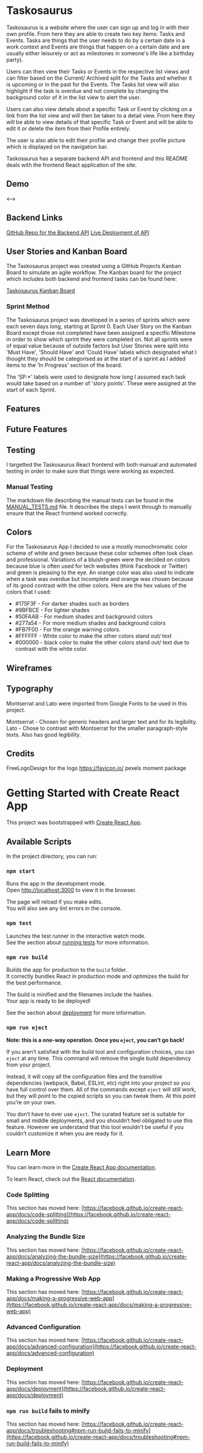 # Taskosaurus 

Taskosaurus is a website where the user can sign up and log in with their own profile. From here they are able to create two key items: Tasks and Events. Tasks are things that the user needs to do by a certain date in a work context and Events are things that happen on a certain date and are usually either leisurely or act as milestones in someone's life like a birthday party).

Users can then view their Tasks or Events in the respective list views and can filter based on the Current/ Archived split for the Tasks and whether it is upcoming or in the past for the Events. The Tasks list view will also highlight if the task is overdue and not complete by changing the background color of it in the list view to alert the user.

Users can also view details about a specific Task or Event by clicking on a link from the list view and will then be taken to a detail view. From here they will be able to view details of that specific Task or Event and will be able to edit it or delete the item from their Profile entirely.

The user is also able to edit their profile and change their profile picture which is displayed on the navigation bar.

Taskosaurus has a separate backend API and frontend and this README deals with the frontend React application of the site.

## Demo

<!--><-->

## Backend Links

[GitHub Repo for the Backend API](https://github.com/CarlG96/taskosaurus-backend-api)
[Live Deployment of API](https://taskosaurus-backend.herokuapp.com/)

## User Stories and Kanban Board

The Taskosaurus project was created using a GitHub Projects Kanban Board to simulate an agile workflow. The Kanban board for the project which includes both backend and frontend tasks can be found here:

[Taskosaurus Kanban Board](https://github.com/users/CarlG96/projects/6)

### Sprint Method

The Taskosaurus project was developed in a series of sprints which were each seven days long, starting at Sprint 0. Each User Story on the Kanban Board except those not completed have been assigned a specific Milestone in order to show which sprint they were completed on. Not all sprints were of equal value because of outside factors but User Stories were split into 'Must Have', 'Should Have' and 'Could Have' labels which designated what I thought they should be categorised as at the start of a sprint as I added items to the 'In Progress' section of the board. 

The 'SP:*' labels were used to designate how long I assumed each task would take based on a number of 'story points'. These were assigned at the start of each Sprint.

## Features

## Future Features

## Testing

I targetted the Taskosaurus React frontend with both manual and automated testing in order to make sure that things were working as expected.

### Manual Testing

The markdown file describing the manual tests can be found in the [MANUAL_TESTS.md](MANUAL_TESTS.md) file. It describes the steps I went through to manually ensure that the React frontend worked correctly.

## Colors

For the Taskosaurus App I decided to use a mostly monochromatic color scheme of white and green because these color schemes often look clean and professional. Variations of a bluish-green were the decided on colors because blue is often used for tech websites (think Facebook or Twitter) and green is pleasing to the eye. An orange color was also used to indicate when a task was overdue but incomplete and orange was chosen because of its good contrast with the other colors. Here are the hex values of the colors that I used:

- #175F3F - For darker shades such as borders
- #9BFBCE - For lighter shades 
- #50FAAB - For medium shades and background colors
- #277a54 - For more medium shades and background colors
- #FB7F00 - For the orange warning colors.
- #FFFFFF - White color to make the other colors stand out/ text
- #000000 - black color to make the other colors stand out/ text due to contrast with the white color.

## Wireframes


## Typography
Montserrat and Lato were imported from Google Fonts to be used in this project.

Montserrat - Chosen for generic headers and larger text and for its legibility.
Lato - Chose to contrast with Montserrat for the smaller paragraph-style texts. Also has good legibility.

## Credits
FreeLogoDesign for the logo
https://favicon.io/
pexels
moment package

# Getting Started with Create React App

This project was bootstrapped with [Create React App](https://github.com/facebook/create-react-app).

## Available Scripts

In the project directory, you can run:

### `npm start`

Runs the app in the development mode.\
Open [http://localhost:3000](http://localhost:3000) to view it in the browser.

The page will reload if you make edits.\
You will also see any lint errors in the console.

### `npm test`

Launches the test runner in the interactive watch mode.\
See the section about [running tests](https://facebook.github.io/create-react-app/docs/running-tests) for more information.

### `npm run build`

Builds the app for production to the `build` folder.\
It correctly bundles React in production mode and optimizes the build for the best performance.

The build is minified and the filenames include the hashes.\
Your app is ready to be deployed!

See the section about [deployment](https://facebook.github.io/create-react-app/docs/deployment) for more information.

### `npm run eject`

**Note: this is a one-way operation. Once you `eject`, you can’t go back!**

If you aren’t satisfied with the build tool and configuration choices, you can `eject` at any time. This command will remove the single build dependency from your project.

Instead, it will copy all the configuration files and the transitive dependencies (webpack, Babel, ESLint, etc) right into your project so you have full control over them. All of the commands except `eject` will still work, but they will point to the copied scripts so you can tweak them. At this point you’re on your own.

You don’t have to ever use `eject`. The curated feature set is suitable for small and middle deployments, and you shouldn’t feel obligated to use this feature. However we understand that this tool wouldn’t be useful if you couldn’t customize it when you are ready for it.

## Learn More

You can learn more in the [Create React App documentation](https://facebook.github.io/create-react-app/docs/getting-started).

To learn React, check out the [React documentation](https://reactjs.org/).

### Code Splitting

This section has moved here: [https://facebook.github.io/create-react-app/docs/code-splitting](https://facebook.github.io/create-react-app/docs/code-splitting)

### Analyzing the Bundle Size

This section has moved here: [https://facebook.github.io/create-react-app/docs/analyzing-the-bundle-size](https://facebook.github.io/create-react-app/docs/analyzing-the-bundle-size)

### Making a Progressive Web App

This section has moved here: [https://facebook.github.io/create-react-app/docs/making-a-progressive-web-app](https://facebook.github.io/create-react-app/docs/making-a-progressive-web-app)

### Advanced Configuration

This section has moved here: [https://facebook.github.io/create-react-app/docs/advanced-configuration](https://facebook.github.io/create-react-app/docs/advanced-configuration)

### Deployment

This section has moved here: [https://facebook.github.io/create-react-app/docs/deployment](https://facebook.github.io/create-react-app/docs/deployment)

### `npm run build` fails to minify

This section has moved here: [https://facebook.github.io/create-react-app/docs/troubleshooting#npm-run-build-fails-to-minify](https://facebook.github.io/create-react-app/docs/troubleshooting#npm-run-build-fails-to-minify)